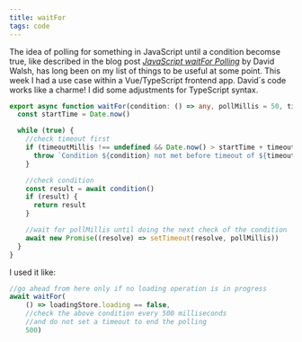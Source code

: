```yaml
---
title: waitFor
tags: code
---
```

The idea of polling for something in JavaScript until a condition becomse true, like described in the blog post [<cite>JavaScript waitFor Polling</cite>](https://davidwalsh.name/waitfor) by David Walsh, has long been on my list of things to be useful at some point. This week I had a use case within a Vue/TypeScript frontend app. David´s code works like a charme! I did some adjustments for TypeScript syntax.


```ts
export async function waitFor(condition: () => any, pollMillis = 50, timeoutMillis?: number) {
  const startTime = Date.now()

  while (true) {
    //check timeout first
    if (timeoutMillis !== undefined && Date.now() > startTime + timeoutMillis) {
      throw `Condition ${condition} not met before timeout of ${timeoutMillis} ms`
    }

    //check condition
    const result = await condition()
    if (result) {
      return result
    }

    //wait for pollMillis until doing the next check of the condition
    await new Promise((resolve) => setTimeout(resolve, pollMillis))
  }
}
```

I used it like:

```ts
//go ahead from here only if no loading operation is in progress
await waitFor(
	() => loadingStore.loading == false, 
	//check the above condition every 500 milliseconds
	//and do not set a timeout to end the polling
	500)
```
